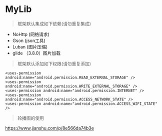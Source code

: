 # MyLib
> 框架默认集成如下依赖(请勿重复集成)
- NoHttp (网络请求)
- Gson (json工具)
- Luban (图片压缩)
- glide （3.8.0）图片加载

> 框架默认添加如下权限(请勿重复添加)
```
<uses-permission android:name="android.permission.READ_EXTERNAL_STORAGE" />
<uses-permission android:name="android.permission.WRITE_EXTERNAL_STORAGE" />
<uses-permission android:name="android.permission.INTERNET" />
<uses-permission android:name="android.permission.ACCESS_NETWORK_STATE" />
<uses-permission android:name="android.permission.ACCESS_WIFI_STATE" />
```
> 轮播图的使用

https://www.jianshu.com/p/8e566da74b3e